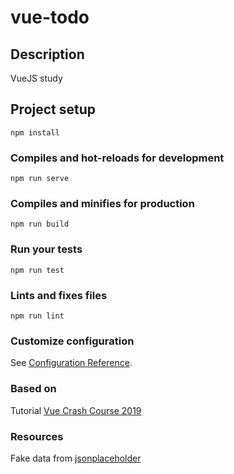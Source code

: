 # vue-todo

## Description
VueJS study

## Project setup
```
npm install
```

### Compiles and hot-reloads for development
```
npm run serve
```

### Compiles and minifies for production
```
npm run build
```

### Run your tests
```
npm run test
```

### Lints and fixes files
```
npm run lint
```

### Customize configuration
See [Configuration Reference](https://cli.vuejs.org/config/).

### Based on
Tutorial [Vue Crash Course 2019](https://www.youtube.com/watch?v=Wy9q22isx3U)

### Resources
Fake data from [jsonplaceholder](https://jsonplaceholder.typicode.com/todos)
